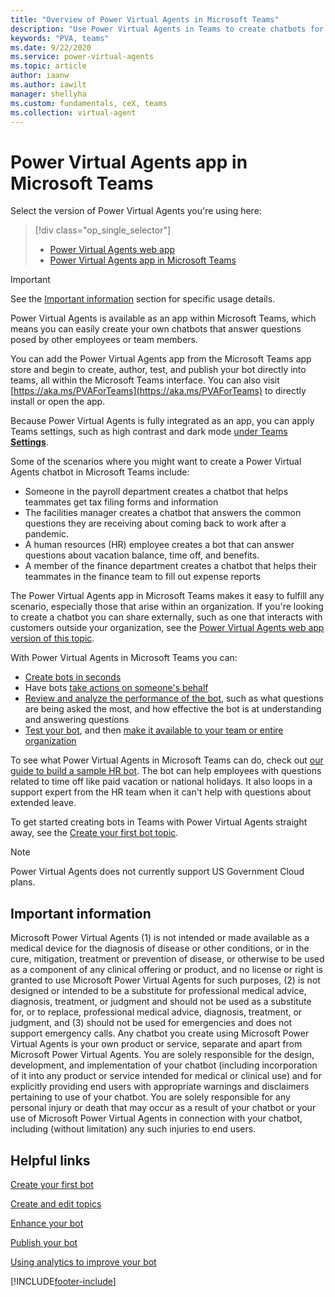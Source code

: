 ```yaml
---
title: "Overview of Power Virtual Agents in Microsoft Teams"
description: "Use Power Virtual Agents in Teams to create chatbots for fellow employees or team members."
keywords: "PVA, teams"
ms.date: 9/22/2020
ms.service: power-virtual-agents
ms.topic: article
author: iaanw
ms.author: iawilt
manager: shellyha
ms.custom: fundamentals, ceX, teams
ms.collection: virtual-agent
---
```





# Power Virtual Agents app in Microsoft Teams



Select the version of Power Virtual Agents you're using here:

> [!div class="op_single_selector"]
> - [Power Virtual Agents web app](../fundamentals-what-is-power-virtual-agents-portal.md)
> - [Power Virtual Agents app in Microsoft Teams](fundamentals-what-is-power-virtual-agents-teams.md)



>[!IMPORTANT]
>See the [Important information](#important-information) section for specific usage details.

Power Virtual Agents is available as an app within Microsoft Teams, which means you can easily create your own chatbots that answer questions posed by other employees or team members. 

You can add the Power Virtual Agents app from the Microsoft Teams app store and begin to create, author, test, and publish your bot directly into teams, all within the Microsoft Teams interface. You can also visit [https://aka.ms/PVAForTeams](https://aka.ms/PVAForTeams) to directly install or open the app.

Because Power Virtual Agents is fully integrated as an app, you can apply Teams settings, such as high contrast and dark mode [under Teams **Settings**](https://support.microsoft.com/office/change-settings-in-teams-b506e8f1-1a96-4cf1-8c6b-b6ed4f424bc7#bkmk_howdoienablehighcontrastmode).

Some of the scenarios where you might want to create a Power Virtual Agents chatbot in Microsoft Teams include:

- Someone in the payroll department creates a chatbot that helps teammates get tax filing forms and information
- The facilities manager creates a chatbot that answers the common questions they are receiving about coming back to work after a pandemic.
- A human resources (HR) employee creates a bot that can answer questions about vacation balance, time off, and benefits.
- A member of the finance department creates a chatbot that helps their teammates in the finance team to fill out expense reports

The Power Virtual Agents app in Microsoft Teams makes it easy to fulfill any scenario, especially those that arise within an organization. If you're looking to create a chatbot you can share externally, such as one that interacts with customers outside your organization, see the [Power Virtual Agents web app version of this topic](../fundamentals-what-is-power-virtual-agents-portal.md).

With Power Virtual Agents in Microsoft Teams you can:

- [Create bots in seconds](authoring-fundamentals-teams.md)
- Have bots [take actions on someone's behalf](advanced-fundamentals-teams.md)
- [Review and analyze the performance of the bot](analytics-overview-teams.md), such as what questions are being asked the most, and how effective the bot is at understanding and answering questions
- [Test your bot](authoring-test-bot-teams.md), and then [make it available to your team or entire organization](publication-fundamentals-publish-channels-teams.md)

To see what Power Virtual Agents in Microsoft Teams can do, check out [our guide to build a sample HR bot](fundamentals-get-started-teams.md). The bot can help employees with questions related to time off like paid vacation or national holidays. It also loops in a support expert from the HR team when it can't help with questions about extended leave.

To get started creating bots in Teams with Power Virtual Agents straight away, see the [Create your first bot topic](authoring-first-bot-teams.md).


>[!NOTE]
> Power Virtual Agents does not currently support US Government Cloud plans.


## Important information
<!-- CELA required disclosure, do not modify -->
Microsoft Power Virtual Agents (1) is not intended or made available as a medical device for the diagnosis of disease or other conditions, or in the cure, mitigation, treatment or prevention of disease, or otherwise to be used as a component of any clinical offering or product, and no license or right is granted to use Microsoft Power Virtual Agents for such purposes, (2) is not designed or intended to be a substitute for professional medical advice, diagnosis, treatment, or judgment and should not be used as a substitute for, or to replace, professional medical advice, diagnosis, treatment, or judgment, and (3) should not be used for emergencies and does not support emergency calls. Any chatbot you create using Microsoft Power Virtual Agents is your own product or service, separate and apart from Microsoft Power Virtual Agents. You are solely responsible for the design, development, and implementation of your chatbot (including incorporation of it into any product or service intended for medical or clinical use) and for explicitly providing end users with appropriate warnings and disclaimers pertaining to use of your chatbot. You are solely responsible for any personal injury or death that may occur as a result of your chatbot or your use of Microsoft Power Virtual Agents in connection with your chatbot, including (without limitation) any such injuries to end users.


## Helpful links

[Create your first bot](authoring-first-bot-teams.md)

[Create and edit topics](authoring-create-edit-topics-teams.md)

[Enhance your bot](advanced-fundamentals-teams.md)

[Publish your bot](publication-fundamentals-publish-channels-teams.md)

[Using analytics to improve your bot](analytics-overview-teams.md)



[!INCLUDE[footer-include](../includes/footer-banner.md)]
